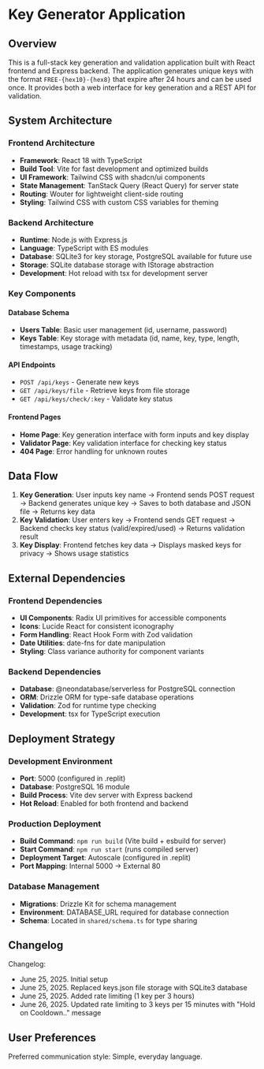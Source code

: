 # Key Generator Application

## Overview

This is a full-stack key generation and validation application built with React frontend and Express backend. The application generates unique keys with the format `FREE-{hex10}-{hex8}` that expire after 24 hours and can be used once. It provides both a web interface for key generation and a REST API for validation.

## System Architecture

### Frontend Architecture
- **Framework**: React 18 with TypeScript
- **Build Tool**: Vite for fast development and optimized builds
- **UI Framework**: Tailwind CSS with shadcn/ui components
- **State Management**: TanStack Query (React Query) for server state
- **Routing**: Wouter for lightweight client-side routing
- **Styling**: Tailwind CSS with custom CSS variables for theming

### Backend Architecture
- **Runtime**: Node.js with Express.js
- **Language**: TypeScript with ES modules
- **Database**: SQLite3 for key storage, PostgreSQL available for future use
- **Storage**: SQLite database storage with IStorage abstraction
- **Development**: Hot reload with tsx for development server

### Key Components

#### Database Schema
- **Users Table**: Basic user management (id, username, password)
- **Keys Table**: Key storage with metadata (id, name, key, type, length, timestamps, usage tracking)

#### API Endpoints
- `POST /api/keys` - Generate new keys
- `GET /api/keys/file` - Retrieve keys from file storage
- `GET /api/keys/check/:key` - Validate key status

#### Frontend Pages
- **Home Page**: Key generation interface with form inputs and key display
- **Validator Page**: Key validation interface for checking key status
- **404 Page**: Error handling for unknown routes

## Data Flow

1. **Key Generation**: User inputs key name → Frontend sends POST request → Backend generates unique key → Saves to both database and JSON file → Returns key data
2. **Key Validation**: User enters key → Frontend sends GET request → Backend checks key status (valid/expired/used) → Returns validation result
3. **Key Display**: Frontend fetches key data → Displays masked keys for privacy → Shows usage statistics

## External Dependencies

### Frontend Dependencies
- **UI Components**: Radix UI primitives for accessible components
- **Icons**: Lucide React for consistent iconography
- **Form Handling**: React Hook Form with Zod validation
- **Date Utilities**: date-fns for date manipulation
- **Styling**: Class variance authority for component variants

### Backend Dependencies
- **Database**: @neondatabase/serverless for PostgreSQL connection
- **ORM**: Drizzle ORM for type-safe database operations
- **Validation**: Zod for runtime type checking
- **Development**: tsx for TypeScript execution

## Deployment Strategy

### Development Environment
- **Port**: 5000 (configured in .replit)
- **Database**: PostgreSQL 16 module
- **Build Process**: Vite dev server with Express backend
- **Hot Reload**: Enabled for both frontend and backend

### Production Deployment
- **Build Command**: `npm run build` (Vite build + esbuild for server)
- **Start Command**: `npm run start` (runs compiled server)
- **Deployment Target**: Autoscale (configured in .replit)
- **Port Mapping**: Internal 5000 → External 80

### Database Management
- **Migrations**: Drizzle Kit for schema management
- **Environment**: DATABASE_URL required for database connection
- **Schema**: Located in `shared/schema.ts` for type sharing

## Changelog

Changelog:
- June 25, 2025. Initial setup  
- June 25, 2025. Replaced keys.json file storage with SQLite3 database
- June 25, 2025. Added rate limiting (1 key per 3 hours)
- June 26, 2025. Updated rate limiting to 3 keys per 15 minutes with "Hold on Cooldown.." message

## User Preferences

Preferred communication style: Simple, everyday language.